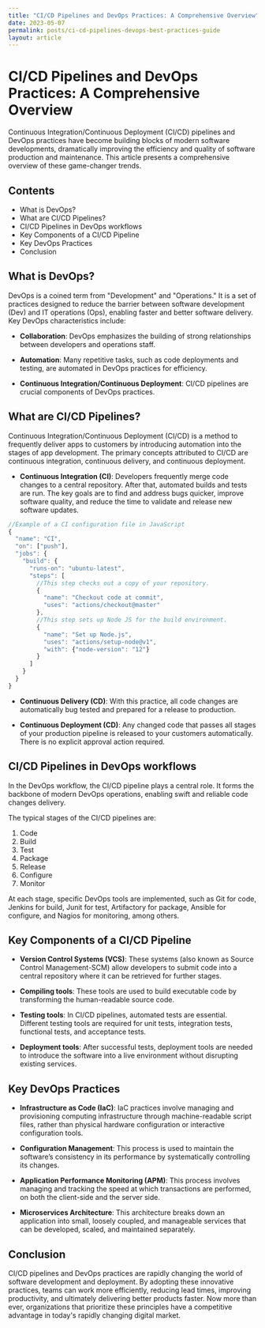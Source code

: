 ```yaml
---
title: "CI/CD Pipelines and DevOps Practices: A Comprehensive Overview"
date: 2023-05-07
permalink: posts/ci-cd-pipelines-devops-best-practices-guide
layout: article
---
```


# CI/CD Pipelines and DevOps Practices: A Comprehensive Overview

Continuous Integration/Continuous Deployment (CI/CD) pipelines and DevOps practices have become building blocks of modern software developments, dramatically improving the efficiency and quality of software production and maintenance. This article presents a comprehensive overview of these game-changer trends.

## Contents

- What is DevOps?
- What are CI/CD Pipelines?
- CI/CD Pipelines in DevOps workflows
- Key Components of a CI/CD Pipeline
- Key DevOps Practices
- Conclusion

## What is DevOps?

DevOps is a coined term from "Development" and "Operations." It is a set of practices designed to reduce the barrier between software development (Dev) and IT operations (Ops), enabling faster and better software delivery. Key DevOps characteristics include:

- **Collaboration**: DevOps emphasizes the building of strong relationships between developers and operations staff.

- **Automation**: Many repetitive tasks, such as code deployments and testing, are automated in DevOps practices for efficiency.

- **Continuous Integration/Continuous Deployment**: CI/CD pipelines are crucial components of DevOps practices.

## What are CI/CD Pipelines?

Continuous Integration/Continuous Deployment (CI/CD) is a method to frequently deliver apps to customers by introducing automation into the stages of app development. The primary concepts attributed to CI/CD are continuous integration, continuous delivery, and continuous deployment.

- **Continuous Integration (CI)**: Developers frequently merge code changes to a central repository. After that, automated builds and tests are run. The key goals are to find and address bugs quicker, improve software quality, and reduce the time to validate and release new software updates.

```javascript
//Example of a CI configuration file in JavaScript
{
  "name": "CI",
  "on": ["push"],
  "jobs": {
    "build": {
      "runs-on": "ubuntu-latest",
      "steps": [
        //This step checks out a copy of your repository.
        {
          "name": "Checkout code at commit",
          "uses": "actions/checkout@master"
        },
        //This step sets up Node JS for the build environment.
        {
          "name": "Set up Node.js",
          "uses": "actions/setup-node@v1",
          "with": {"node-version": "12"}
        }
      ]
    }
  }
}
```

- **Continuous Delivery (CD)**: With this practice, all code changes are automatically bug tested and prepared for a release to production.

- **Continuous Deployment (CD)**: Any changed code that passes all stages of your production pipeline is released to your customers automatically. There is no explicit approval action required.

## CI/CD Pipelines in DevOps workflows

In the DevOps workflow, the CI/CD pipeline plays a central role. It forms the backbone of modern DevOps operations, enabling swift and reliable code changes delivery.

The typical stages of the CI/CD pipelines are:

1. Code
2. Build
3. Test
4. Package
5. Release
6. Configure
7. Monitor

At each stage, specific DevOps tools are implemented, such as Git for code, Jenkins for build, Junit for test, Artifactory for package, Ansible for configure, and Nagios for monitoring, among others.

## Key Components of a CI/CD Pipeline

- **Version Control Systems (VCS)**: These systems (also known as Source Control Management-SCM) allow developers to submit code into a central repository where it can be retrieved for further stages.

- **Compiling tools**: These tools are used to build executable code by transforming the human-readable source code.

- **Testing tools**: In CI/CD pipelines, automated tests are essential. Different testing tools are required for unit tests, integration tests, functional tests, and acceptance tests.

- **Deployment tools**: After successful tests, deployment tools are needed to introduce the software into a live environment without disrupting existing services.

## Key DevOps Practices

- **Infrastructure as Code (IaC)**: IaC practices involve managing and provisioning computing infrastructure through machine-readable script files, rather than physical hardware configuration or interactive configuration tools.

- **Configuration Management**: This process is used to maintain the software’s consistency in its performance by systematically controlling its changes.

- **Application Performance Monitoring (APM)**: This process involves managing and tracking the speed at which transactions are performed, on both the client-side and the server side.

- **Microservices Architecture**: This architecture breaks down an application into small, loosely coupled, and manageable services that can be developed, scaled, and maintained separately.

## Conclusion

CI/CD pipelines and DevOps practices are rapidly changing the world of software development and deployment. By adopting these innovative practices, teams can work more efficiently, reducing lead times, improving productivity, and ultimately delivering better products faster. Now more than ever, organizations that prioritize these principles have a competitive advantage in today's rapidly changing digital market.
